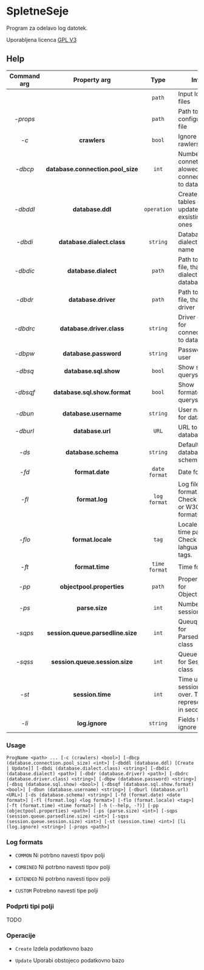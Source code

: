 # SpletneSeje #

Program za odelavo log datotek.

Uporabljena licenca [GPL V3](LICENSE.md)

## Help

| Command arg | Property arg | Type | Info |
| :---: | :---: | :---: | --- |
|  |  | `path` | Input log files |
| *-props* |  | `path` | Path to configuration file |
| *-c* | **crawlers** | `bool` | Ignore web rawlers |
| *-dbcp* | **database.connection.pool_size** | `int` | Number of connetions alowed for connecting to database |
| *-dbddl* | **database.ddl** | `operation` | Create new tables or update exsisting ones |
| *-dbdi* | **database.dialect.class** | `string` | Database dialect class name |
| *-dbdic* | **database.dialect** | `path` | Path to class file, that is dialect for database |
| *-dbdr* | **database.driver** | `path` | Path to jar file, that is a driver |
| *-dbdrc* | **database.driver.class** | `string` | Driver class for connecting to databse |
| *-dbpw* | **database.password** | `string` | Password for user |
| *-dbsq* | **database.sql.show** | `bool` | Show sql querys |
| *-dbsqf* | **database.sql.show.format** | `bool` | Show formated sql querys |
| *-dbun* | **database.username** | `string` | User name for database |
| *-dburl* | **database.url** | `URL` | URL to database |
| *-ds* | **database.schema** | `string` | Default database schema |
| *-fd* | **format.date** | `date format` | Date format |
| *-fl* | **format.log** | `log format` | Log file format. Check NCSA or W3C log formats. |
| *-flo* | **format.locale** | `tag` | Locale for time parsing. Check lahguage tags. |
| *-ft* | **format.time** | `time format` | Time format |
| *-pp* | **objectpool.properties** | `path` | Properties for ObjectPool!!! |
| *-ps* | **parse.size** | `int` | Number of sessions |
| *-sqps* | **session.queue.parsedline.size** | `int` | Queuq size for ParsedLine class |
| *-sqss* | **session.queue.session.size** | `int` | Queue size for Session class |
| *-st* | **session.time** | `int` | Time until session is over. Time is represented in seconds. |
| *-li* | **log.ignore** | `string` | Fields to ignore |

### Usage

`ProgName <path> ... [-c (crawlers) <bool>] [-dbcp (database.connection.pool_size) <int>] [-dbddl (database.ddl) [Create | Update]] [-dbdi (database.dialect.class) <string>] [-dbdic (database.dialect) <path>] [-dbdr (database.driver) <path>] [-dbdrc (database.driver.class) <string>] [-dbpw (database.password) <string>] [-dbsq (database.sql.show) <bool>] [-dbsqf (database.sql.show.format) <bool>] [-dbun (database.username) <string>] [-dburl (database.url) <URL>] [-ds (database.schema) <string>] [-fd (format.date) <date format>] [-fl (format.log) <log format>] [-flo (format.locale) <tag>] [-ft (format.time) <time format>] [-h (--help, -?)] [-pp (objectpool.properties) <path>] [-ps (parse.size) <int>] [-sqps (session.queue.parsedline.size) <int>] [-sqss (session.queue.session.size) <int>] [-st (session.time) <int>] [li (log.ignore) <string>] [-props <path>]`

### Log formats
* `COMMON`
Ni potrbno navesti tipov polji

* `COMBINED`
Ni potrbno navesti tipov polji

* `EXTENDED`
Ni potrbno navesti tipov polji

* `CUSTOM`
Potrebno navesti tipe polji

### Podprti tipi polji
TODO

### Operacije
* `Create`
Izdela podatkovno bazo

* `Update`
Uporabi obstojeco podatkovno bazo
